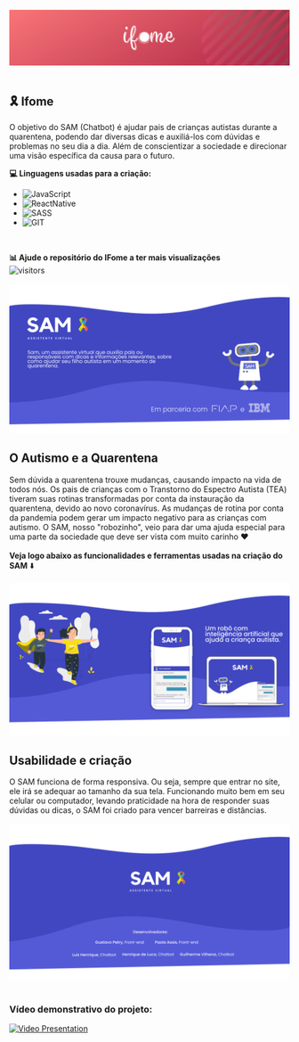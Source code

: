 ![Ifome_Cover](https://github.com/GustavoPetry/Ifome/blob/master/Ifome_Cover.png)
<br />
<br />
## 🎗️ Ifome
O objetivo do SAM (Chatbot) é ajudar pais de crianças autistas durante a quarentena, podendo dar diversas dicas e auxiliá-los com dúvidas e problemas no seu dia a dia. Além de conscientizar a sociedade e direcionar uma visão específica da causa para o futuro.

**💻 Linguagens usadas para a criação:**

- ![JavaScript](https://img.shields.io/badge/JavaScript-F7DF1E?style=for-the-badge&logo=javascript&logoColor=black)<br />
- ![ReactNative](https://img.shields.io/badge/React_Native-20232A?style=for-the-badge&logo=react&logoColor=61DAFB)<br />
- ![SASS](https://img.shields.io/badge/Sass-CC6699?style=for-the-badge&logo=sass&logoColor=white)<br />
- ![GIT](https://img.shields.io/badge/Git-E34F26?style=for-the-badge&logo=git&logoColor=white)<br />
<br />

**📊 Ajude o repositório do IFome a ter mais visualizações**<br />
![visitors](https://visitor-badge.laobi.icu/badge?page_id=Sam-Chatbot)<br /><br />
![Sam_Opening](https://github.com/GustavoPetry/Sam-Chatbot/blob/master/Sam_Opening.png)<br />
## O Autismo e a Quarentena
Sem dúvida a quarentena trouxe mudanças, causando impacto na vida de todos nós. Os pais de crianças com o Transtorno do Espectro Autista (TEA) tiveram suas rotinas transformadas por conta da
instauração da quarentena, devido ao novo coronavírus. As mudanças de rotina por conta da pandemia podem
gerar um impacto negativo para as crianças com autismo. O SAM, nosso "robozinho", veio para dar uma ajuda especial para uma parte da sociedade que deve ser vista com muito carinho ❤️<br /><br />**Veja logo abaixo as funcionalidades e ferramentas usadas na criação do SAM** ⬇️
<br />
<br />
![Sam_Desktop_Mobile](https://github.com/GustavoPetry/Sam-Chatbot/blob/master/Sam_Desktop_Mobile.png)
## Usabilidade e criação
O SAM funciona de forma responsiva. Ou seja, sempre que entrar no site, ele irá se adequar ao tamanho da sua tela. Funcionando muito bem em seu celular ou computador, levando praticidade na hora de responder suas dúvidas ou dicas, o SAM foi criado para vencer barreiras e distâncias.<br /><br />
![Sam_Ending](https://github.com/GustavoPetry/Sam-Chatbot/blob/master/Sam_Ending.png)
<br />
<br />
### Vídeo demonstrativo do projeto:
[![Video Presentation](http://img.youtube.com/vi/iLWidlVNfIE/0.jpg)](http://www.youtube.com/watch?v=iLWidlVNfIE "SamChatbot")
